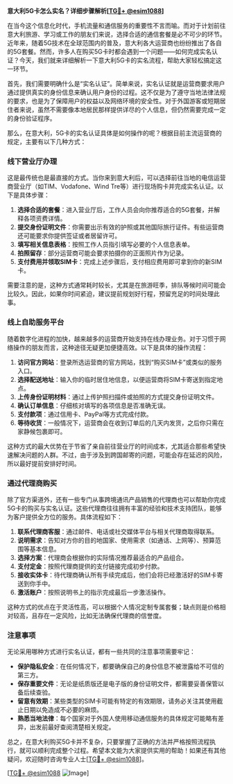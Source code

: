 **意大利5G卡怎么实名？详细步骤解析[[TG💪+ @esim1088](https://t.me/s/esim1088)]**

在当今这个信息化时代，手机流量和通信服务的重要性不言而喻。而对于计划前往意大利旅游、学习或工作的朋友们来说，选择合适的通信套餐是必不可少的环节。近年来，随着5G技术在全球范围内的普及，意大利各大运营商也纷纷推出了各自的5G套餐。然而，许多人在购买5G卡时都会遇到一个问题——如何完成实名认证？今天，我们就来详细解析一下意大利5G卡的实名流程，帮助大家轻松搞定这一环节。

首先，我们需要明确什么是“实名认证”。简单来说，实名认证就是运营商要求用户通过提供真实的身份信息来确认用户身份的过程。这不仅是为了遵守当地法律法规的要求，也是为了保障用户的权益以及网络环境的安全性。对于外国游客或短期居住者来说，虽然不需要像本地居民那样提供详尽的个人信息，但仍然需要完成一定的身份验证程序。

那么，在意大利，5G卡的实名认证具体是如何操作的呢？根据目前主流运营商的规定，主要有以下几种方式：

### **线下营业厅办理**
这是最传统也是最直接的方式。当你来到意大利后，可以选择前往当地的电信运营商营业厅（如TIM、Vodafone、Wind Tre等）进行现场购卡并完成实名认证。以下是具体步骤：
1. **选择合适的套餐**：进入营业厅后，工作人员会向你推荐适合的5G套餐，并解释各项资费详情。
2. **提交身份证明文件**：你需要出示有效的护照或其他国际旅行证件。有些运营商还可能要求你提供签证或者居留许可。
3. **填写相关信息表格**：按照工作人员指引填写必要的个人信息表单。
4. **拍照留存**：部分运营商可能会要求拍摄你的正面照片作为记录。
5. **支付费用并领取SIM卡**：完成上述步骤后，支付相应费用即可拿到你的新SIM卡。

需要注意的是，这种方式通常耗时较长，尤其是在旅游旺季，排队等候时间可能会比较久。因此，如果你时间紧迫，建议提前规划好行程，预留充足的时间处理此事。

### **线上自助服务平台**
随着数字化进程的加快，越来越多的运营商开始支持在线办理业务。对于习惯于网络操作的朋友而言，这种途径无疑更加便捷高效。以下是具体的操作流程：
1. **访问官方网站**：登录所选运营商的官方网站，找到“购买SIM卡”或类似的服务入口。
2. **选择配送地址**：输入你的临时居住地信息，以便运营商将SIM卡寄送到指定地点。
3. **上传身份证明材料**：通过上传护照扫描件或拍照的方式提交身份证明文件。
4. **确认订单信息**：仔细核对填写的各项信息是否准确无误。
5. **支付款项**：通过信用卡、PayPal等方式完成付款。
6. **等待收货**：一般情况下，运营商会在收到订单后的几天内发货，之后你只需在家静候包裹即可。

这种方式的最大优势在于节省了亲自前往营业厅的时间成本，尤其适合那些希望快速解决问题的人群。不过，由于涉及到跨国邮寄的问题，可能会存在延迟的风险，所以最好提前安排好时间。

### **通过代理商购买**
除了官方渠道外，还有一些专门从事跨境通讯产品销售的代理商也可以帮助你完成5G卡的购买与实名认证。这些代理商往往拥有丰富的经验和技术支持团队，能够为客户提供全方位的服务。具体流程如下：
1. **联系代理商客服**：通过邮件、电话或社交媒体平台与相关代理商取得联系。
2. **说明需求**：告知对方你的目的地国家、使用需求（如通话、上网等）、预算范围等基本信息。
3. **选择方案**：代理商会根据你的实际情况推荐最适合的产品组合。
4. **支付定金**：按照代理商提供的支付链接完成初步付款。
5. **接收实体卡**：待代理商确认所有手续完成后，他们会将已经激活好的SIM卡寄送到你手中。
6. **激活账户**：按照说明书上的指示完成最后一步激活操作。

这种方式的优点在于灵活性高，可以根据个人情况定制专属套餐；缺点则是价格相对较高，且存在一定风险，比如无法确保代理商的信誉度。

### **注意事项**
无论采用哪种方式进行实名认证，都有一些共同的注意事项需要牢记：
- **保护隐私安全**：在任何情况下，都要确保自己的身份信息不被泄露给不可信的第三方。
- **保存重要文件**：无论是纸质版还是电子版的身份证明文件，都需要妥善保管以备后续查验。
- **留意有效期**：某些类型的SIM卡可能有特定的有效期限，请务必关注其使用截止日期以免造成不必要的麻烦。
- **熟悉当地法律**：每个国家对于外国人使用移动通信服务的具体规定可能略有差异，出发前最好查阅清楚相关规定。

总之，在意大利购买5G卡并不复杂，只要掌握了正确的方法并严格按照流程执行，就可以顺利完成整个过程。希望本文能为大家提供实用的帮助！如果还有其他疑问，欢迎随时咨询专业人士[[TG💪+ @esim1088](https://t.me/s/esim1088)]。

[[TG💪+ @esim1088](https://t.me/s/esim1088) ![Image](https://i.postimg.cc/4NQfJmqS/Snipaste-2025-05-13-00-14-12.png)]